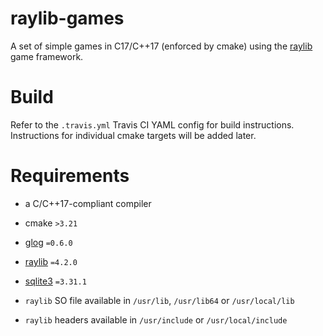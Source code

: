 # raylib-games
A set of simple games in C17/C++17 (enforced by cmake) using the [raylib](https://github.com/raysan5/raylib) game framework.

# Build
Refer to the `.travis.yml` Travis CI YAML config for build instructions.
Instructions for individual cmake targets will be added later.

# Requirements
- a C/C++17-compliant compiler
- cmake `>3.21`
- [glog](https://github.com/google/glog) `=0.6.0`
- [raylib](https://github.com/raysan5/raylib) `=4.2.0`
- [sqlite3](https://github.com/sqlite/sqlite) `=3.31.1`

- `raylib` SO file available in `/usr/lib`, `/usr/lib64` or `/usr/local/lib`
- `raylib` headers available in `/usr/include` or `/usr/local/include`
